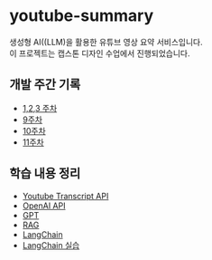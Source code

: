# youtube-summary
생성형 AI((LLM)을 활용한 유튜브 영상 요약 서비스입니다. <br>
이 프로젝트는 캡스톤 디자인 수업에서 진행되었습니다.
## 개발 주간 기록
- [1,2,3 주차](https://github.com/overwell24/youtube-summary/wiki/1%2C2%2C3-%EC%A3%BC%EC%B0%A8)
- [9주차](https://github.com/overwell24/youtube-summary/wiki/9%EC%A3%BC%EC%B0%A8)
- [10주차](https://github.com/overwell24/youtube-summary/wiki/10%EC%A3%BC%EC%B0%A8)
- [11주차](https://github.com/overwell24/youtube-summary/wiki/11%EC%A3%BC%EC%B0%A8)

## 학습 내용 정리
- [Youtube Transcript API](./wiki/Youtube-Transcript-API)
- [OpenAI API](https://github.com/overwell24/youtube-summary/wiki/OpenAI-API)
- [GPT](https://github.com/overwell24/youtube-summary/wiki/GPT)
- [RAG](https://github.com/overwell24/youtube-summary/wiki/RAG)
- [LangChain](https://github.com/overwell24/youtube-summary/wiki/LangChain)
- [LangChain 실습](https://github.com/overwell24/youtube-summary/wiki/LangChain-%EC%8B%A4%EC%8A%B5)
